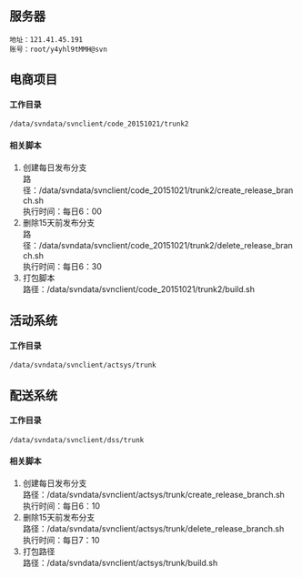 ## 服务器
    地址：121.41.45.191  
    账号：root/y4yhl9tMMH@svn  
## 电商项目  

#### 工作目录  
    /data/svndata/svnclient/code_20151021/trunk2
#### 相关脚本
1. 创建每日发布分支  
    路径：/data/svndata/svnclient/code_20151021/trunk2/create_release_branch.sh  
    执行时间：每日6：00
2. 删除15天前发布分支  
    路径：/data/svndata/svnclient/code_20151021/trunk2/delete_release_branch.sh  
    执行时间：每日6：30  
3. 打包脚本  
    路径：/data/svndata/svnclient/code_20151021/trunk2/build.sh
    
## 活动系统  

#### 工作目录
    /data/svndata/svnclient/actsys/trunk

## 配送系统  

#### 工作目录  
    /data/svndata/svnclient/dss/trunk  
#### 相关脚本  
1. 创建每日发布分支  
    路径：/data/svndata/svnclient/actsys/trunk/create_release_branch.sh  
    执行时间：每日6：10
2. 删除15天前发布分支  
    路径：/data/svndata/svnclient/actsys/trunk/delete_release_branch.sh  
    执行时间：每日7：10  
3. 打包路径  
   路径：/data/svndata/svnclient/actsys/trunk/build.sh